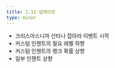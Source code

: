 ```yaml
---
title: 1.11 업데이트
type: minor
---
```


* 크리스마스니까 산타나 잡아라 이벤트 시작
* 커스텀 인챈트의 필요 레벨 하향
* 커스텀 인챈트의 랭크 확률 상향
* 일부 인챈트 상향